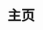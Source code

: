 ---
home: true
title: 主页
icon: home
heroImage: /logo.svg
bgImage: https://theme-hope-assets.vuejs.press/bg/6-light.svg
bgImageDark: https://theme-hope-assets.vuejs.press/bg/6-dark.svg
heroText: 天则指南
tagline: 一个关于「东方非想天则」的普通指南✨ <br> 【本站交流群 745214751】 <br> 欢迎感兴趣想了解动态，想志愿帮助建设，或提建议意见的伙伴加入


actions:
  - text: 「查看指南」
    link: /guide/
    type: primary

  - text: 「资源下载」
    link: /guide/#网盘

features:

  - title: 游戏简介
    icon: circle-info
    details: 「东方非想天则」是东方Project官方游戏系列的第12.3作，也是发布在Windows平台上的（新作）第四个小数点作。
    link: /guide/
    
  - title: 非想天启
    icon: fab fa-markdown
    details: 使用「非想天启」便捷地更新和管理游戏插件，一键启动游戏、天则观、Swarm等...
    link: /guide/FXTQ/introduce.html

  - title: 游戏资源下载
    icon: rss
    details: 提供了数个网盘进行资源下载，同时欢迎各位加入非想天则的各个QQ群或社交平台~
    link: /guide/#资源下载指路

  - title: 常见问题指南
    icon: search
    details: 我们提供了「天则指南」进行问题解答（也就是本站），正在持续建设更新中~
    link: /guide/

  - title: 新手上路/游戏攻略
    icon: book
    details: 正在建设中~
    link: /guide/

  - title: 待补充
    icon: sitemap
    details: 正在建设中~
    link: /guide/

  - title: 游戏社区
    icon: comment-dots
    details: 「东方非想天则」拥有紧密的玩家群体和社区，氛围和谐，欢迎加入我们~
    link: /guide/#qq群

  - title: Mod与工具介绍
    icon: ellipsis
    details: 游戏性MOD，或功能使用的插件及工具介绍
    link: /guide/mods

copyright: false
footer: MIT Licensed | Copyright © 2023 ChocoFleece
---